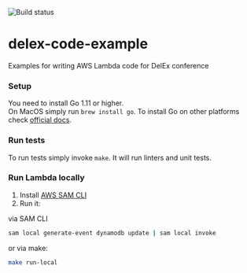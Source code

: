 ![Build status](https://codebuild.us-east-1.amazonaws.com/badges?uuid=eyJlbmNyeXB0ZWREYXRhIjoicGU4OGU1UmNNbXpJZ3QwYnBZSXpmSDVRUTJhUkh5TUN5UmtQWmRpQTZ0dUJVMzFvSXR3WU0yd3hxYnFrN0ltVUtSTTN4TmZja3lCaVhEa3dvOTl5U0VFPSIsIml2UGFyYW1ldGVyU3BlYyI6IkRQdUFadlk2cElJZlBaY0giLCJtYXRlcmlhbFNldFNlcmlhbCI6MX0%3D&branch=master)
# delex-code-example
Examples for writing AWS Lambda code for DelEx conference

### Setup
You need to install Go 1.11 or higher.    
On MacOS simply run `brew install go`. To install Go on other platforms check [official docs](https://golang.org/doc/install).

### Run tests
To run tests simply invoke `make`. It will run linters and unit tests.

### Run Lambda locally
1) Install [AWS SAM CLI](https://github.com/awslabs/aws-sam-cli)
2) Run it:     

via SAM CLI
```bash
sam local generate-event dynamodb update | sam local invoke
```
or via make: 
```bash
make run-local
```